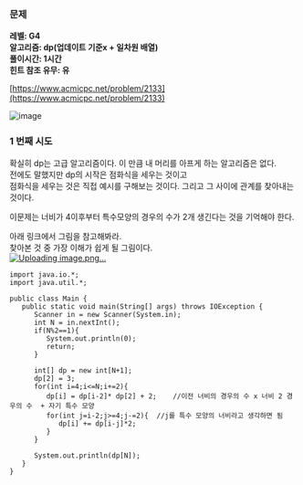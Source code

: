 ### **문제**         

**레벨: G4  
알고리즘: dp(업데이트 기준x + 일차원 배열)**  
**풀이시간: 1시간  
힌트 참조 유무: 유**

[https://www.acmicpc.net/problem/2133](https://www.acmicpc.net/problem/2133)

![image](https://github.com/sunwon12/Today-I-Learn/assets/92251131/4becf105-5b21-424a-a9f9-15d14fb96b31)

### **1 번째 시도**   

확실히 dp는 고급 알고리즘이다. 이 만큼 내 머리를 아프게 하는 알고리즘은 없다.   
전에도 말했지만 dp의 시작은 점화식을 세우는 것이고  
점화식을 세우는 것은 직접 예시를 구해보는 것이다. 그리고 그 사이에 관계를 찾아내는 것이다.  
  
이문제는 너비가 4이후부터 특수모양의 경우의 수가 2개 생긴다는 것을 기억해야 한다.  
  
아래 링크에서 그림을 참고해봐라.  
찾아본 것 중 가장 이해가 쉽게 될 그림이다.  
[![Uploading image.png…]()](https://january-diary.tistory.com/entry/BOJ-2133-%ED%83%80%EC%9D%BC-%EC%B1%84%EC%9A%B0%EA%B8%B0-JAVA)

```
import java.io.*;
import java.util.*;
 
public class Main {
   public static void main(String[] args) throws IOException {
      Scanner in = new Scanner(System.in);
      int N = in.nextInt();
      if(N%2==1){
         System.out.println(0);
         return;
      }
 
      int[] dp = new int[N+1];
      dp[2] = 3;
      for(int i=4;i<=N;i+=2){
         dp[i] = dp[i-2]* dp[2] + 2;    //이전 너비의 경우의 수 x 너비 2 경우의 수  + 자기 특수 모양
         for(int j=i-2;j>=4;j-=2){  //j를 특수 모양의 너비라고 생각하면 됨
            dp[i] += dp[i-j]*2;
         }
      }
 
      System.out.println(dp[N]);
   }
}
```
